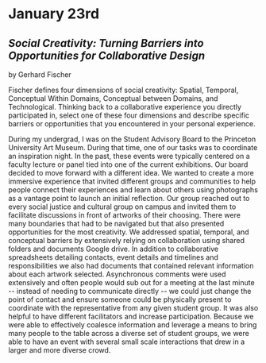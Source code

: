 # January 23rd

## *Social Creativity: Turning Barriers into Opportunities for Collaborative Design*
by Gerhard Fischer


Fischer defines four dimensions of social creativity: Spatial, Temporal, Conceptual Within Domains, Conceptual between Domains, and Technological. Thinking back to a collaborative experience you directly participated in, select one of these four dimensions and describe specific barriers or opportunities that you encountered in your personal experience.

During my undergrad, I was on the Student Advisory Board to the Princeton University Art Museum. During that time, one of our tasks was to coordinate an inspiration night. In the past, these events were typically centered on a faculty lecture or panel tied into one of the current exhibitions. Our board decided to move forward with a different idea. We wanted to create a more immersive experience that invited different groups and communities to help people connect their experiences and learn about others using photographs as a vantage point to launch an initial reflection. Our group reached out to every social justice and cultural group on campus and invited them to facilitate discussions in front of artworks of their choosing. There were many boundaries that had to be navigated but that also presented opportunities for the most creativity. We addressed spatial, temporal, and conceptual barriers by extensively relying on collaboration using shared folders and documents Google drive. In addition to collaborative spreadsheets detailing contacts, event details and timelines and responsibilities we also had documents that contained relevant information about each artwork selected. Asynchronous comments were used extensively and often people would sub out for a meeting at the last minute -- instead of needing to communicate directly -- we could just change the point of contact and ensure someone could be physically present to coordinate with the representative from any given student group. It was also helpful to have different facilitators and increase participation. Because we were able to effectively coalesce information and leverage a means to bring many people to the table across a diverse set of student groups, we were able to have an event with several small scale interactions that drew in a larger and more diverse crowd. 
